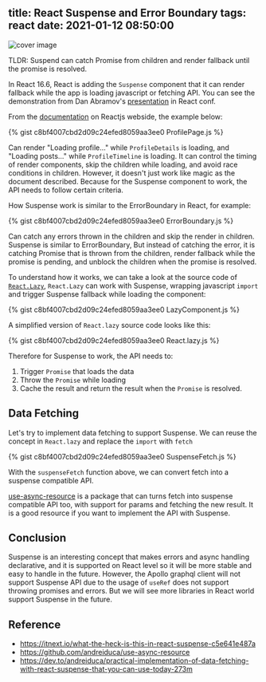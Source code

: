 title: React Suspense and Error Boundary
tags: react
date: 2021-01-12 08:50:00
---

![cover image](cover.png)

TLDR: Suspend can catch Promise from children and render fallback until the promise is resolved.

In React 16.6, React is adding the `Suspense` component that it can render fallback while the app is loading javascript or fetching API. You can see the demonstration from Dan Abramov's [presentation](https://www.youtube.com/watch?v=nLF0n9SACd4) in React conf.

From the [documentation](https://reactjs.org/docs/concurrent-mode-suspense.html) on Reactjs webside, the example below:

{% gist c8bf4007cbd2d09c24efed8059aa3ee0 ProfilePage.js %}

Can render "Loading profile..." while `ProfileDetails` is loading, and "Loading posts..." while `ProfileTimeline` is loading. It can control the timing of render components, skip the children while loading, and avoid race conditions in children. However, it doesn't just work like magic as the document described. Because for the Suspense component to work, the API needs to follow certain criteria.

How Suspense work is similar to the ErrorBoundary in React, for example:

{% gist c8bf4007cbd2d09c24efed8059aa3ee0 ErrorBoundary.js %}

Can catch any errors thrown in the children and skip the render in children. Suspense is similar to ErrorBoundary, But instead of catching the error, it is catching Promise that is thrown from the children, render fallback while the promise is pending, and unblock the children when the promise is resolved.

To understand how it works, we can take a look at the source code of [`React.Lazy`](https://github.com/facebook/react/blob/master/packages/react/src/ReactLazy.js), `React.Lazy` can work with Suspense, wrapping javascript `import` and trigger Suspense fallback while loading the component:

{% gist c8bf4007cbd2d09c24efed8059aa3ee0 LazyComponent.js %}

A simplified version of `React.lazy` source code looks like this:

{% gist c8bf4007cbd2d09c24efed8059aa3ee0 React.lazy.js %}

Therefore for Suspense to work, the API needs to:

1. Trigger `Promise` that loads the data
2. Throw the `Promise` while loading
3. Cache the result and return the result when the `Promise` is resolved.

## Data Fetching 

Let's try to implement data fetching to support Suspense. We can reuse the concept in `React.lazy` and replace the `import` with `fetch` 

{% gist c8bf4007cbd2d09c24efed8059aa3ee0 SuspenseFetch.js %}

With the `suspenseFetch` function above, we can convert fetch into a suspense compatible API.

[use-async-resource](https://github.com/andreiduca/use-async-resource) is a package that can turns fetch into suspense compatible API too, with support for params and fetching the new result. It is a good resource if you want to implement the API with Suspense.

## Conclusion

Suspense is an interesting concept that makes errors and async handling declarative, and it is supported on React level so it will be more stable and easy to handle in the future. However, the Apollo graphql client will not support Suspense API due to the usage of `useRef` does not support throwing promises and errors. But we will see more libraries in React world support Suspense in the future.

## Reference

- https://itnext.io/what-the-heck-is-this-in-react-suspense-c5e641e487a
- https://github.com/andreiduca/use-async-resource
- https://dev.to/andreiduca/practical-implementation-of-data-fetching-with-react-suspense-that-you-can-use-today-273m